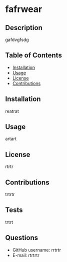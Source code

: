 
# fafrwear

## Description
gafdvgfsdg

## Table of Contents

* [Installation](#installation)
* [Usage](#usage)
* [License](#license)
* [Contributions](#contributions)

## Installation
reatrat

## Usage
artart

## License
rtrtr

## Contributions
trtrtr

## Tests
trtrt

## Questions
* GitHub username: rrtrtr
* E-mail: rtrtrtr
    
